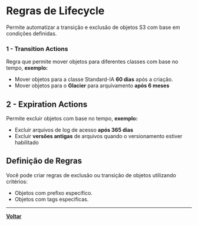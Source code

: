 # Regras de Lifecycle 
Permite automatizar a transição e exclusão de objetos S3 com base em condições definidas.
### 1 - Transition Actions
Regra que permite mover objetos para diferentes classes com base no tempo, **exemplo:**
- Mover objetos para a classe Standard-IA **60 dias** após a criação.
- Mover objetos para o **Glacier** para arquivamento **após 6 meses**
## 2 - Expiration Actions
Permite excluir objetos com base no tempo, **exemplo:**
- Excluir arquivos de log de acesso **após 365 dias**
- Excluir **versões antigas** de arquivos quando o versionamento estiver habilitado

## Definição de Regras
Você pode criar regras de exclusão ou transição de objetos utilizando critérios:
- Objetos com prefixo especifico.
- Objetos com tags especificas.
---
**[Voltar](./s3.md)**